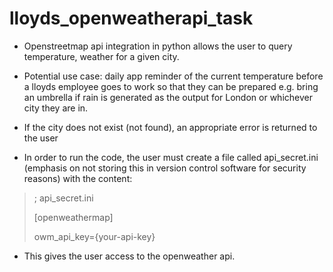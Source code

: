 # lloyds_openweatherapi_task

* Openstreetmap api integration in python allows the user to query temperature, weather
for a given city.

* Potential use case: daily app reminder of the current temperature before a lloyds employee goes to work
so that they can be prepared e.g. bring an umbrella if rain is generated as the output for London
or whichever city they are in. 

* If the city does not exist (not found), an appropriate error is returned to the user

* In order to run the code, the user must create a file called api_secret.ini (emphasis on not storing this in version control software for security reasons) with the content:
> ; api_secret.ini
>
> [openweathermap]
>
> owm_api_key={your-api-key}

* This gives the user access to the openweather api.
